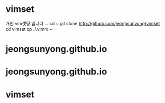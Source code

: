 # vimset
개인 vim셋팅 입니다
...
cd ~
git clone http://github.com/jeongsunyong/vimset
cd vimset
cp ./.vimrc ~
# jeongsunyong.github.io
# jeongsunyong.github.io
# vimset
